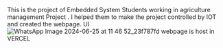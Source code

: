 This is the project of Embedded System Students working in agriculture management Project . I helped them to make the project controlled by IOT and created the webpage.
UI 
![WhatsApp Image 2024-06-25 at 11 46 52_23f787fd](https://github.com/krish4201/AgricultureManagementProject/assets/108615733/94d4ba1f-ba0f-40e9-b1ea-adf47b725c2a)
webpage is host in VERCEL 
